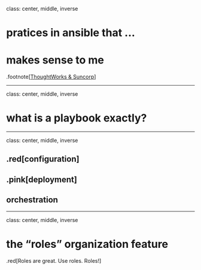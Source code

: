 class: center, middle, inverse
# pratices in ansible that ... 
# makes sense to me
.footnote[[ThoughtWorks & Suncorp]()]

---
class: center, middle, inverse
# what is a playbook exactly?

---
class: center, middle, inverse
## .red[configuration]
## .pink[deployment]
## orchestration

---
class: center, middle, inverse
# the “roles” organization feature
.red[Roles are great. Use roles. Roles!]